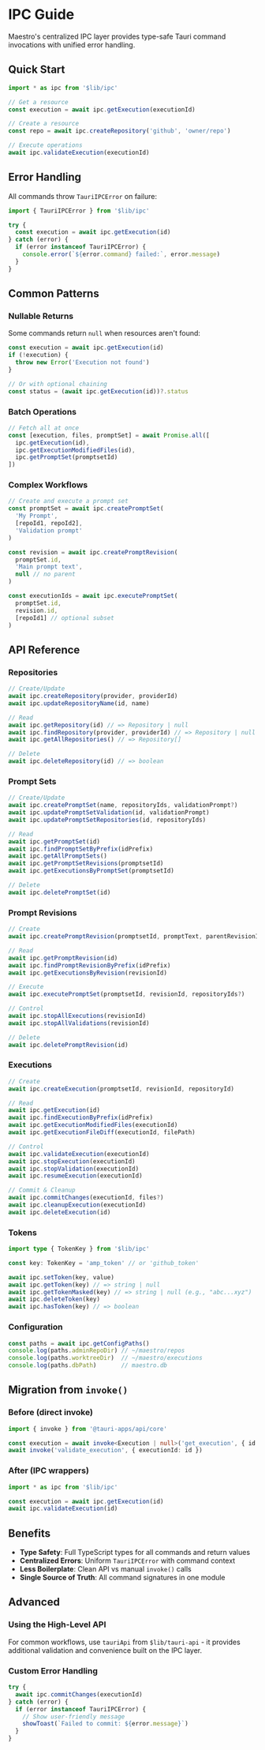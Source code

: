# IPC Guide

Maestro's centralized IPC layer provides type-safe Tauri command invocations with unified error handling.

## Quick Start

```typescript
import * as ipc from '$lib/ipc'

// Get a resource
const execution = await ipc.getExecution(executionId)

// Create a resource
const repo = await ipc.createRepository('github', 'owner/repo')

// Execute operations
await ipc.validateExecution(executionId)
```

## Error Handling

All commands throw `TauriIPCError` on failure:

```typescript
import { TauriIPCError } from '$lib/ipc'

try {
  const execution = await ipc.getExecution(id)
} catch (error) {
  if (error instanceof TauriIPCError) {
    console.error(`${error.command} failed:`, error.message)
  }
}
```

## Common Patterns

### Nullable Returns

Some commands return `null` when resources aren't found:

```typescript
const execution = await ipc.getExecution(id)
if (!execution) {
  throw new Error('Execution not found')
}

// Or with optional chaining
const status = (await ipc.getExecution(id))?.status
```

### Batch Operations

```typescript
// Fetch all at once
const [execution, files, promptSet] = await Promise.all([
  ipc.getExecution(id),
  ipc.getExecutionModifiedFiles(id),
  ipc.getPromptSet(promptsetId)
])
```

### Complex Workflows

```typescript
// Create and execute a prompt set
const promptSet = await ipc.createPromptSet(
  'My Prompt',
  [repoId1, repoId2],
  'Validation prompt'
)

const revision = await ipc.createPromptRevision(
  promptSet.id,
  'Main prompt text',
  null // no parent
)

const executionIds = await ipc.executePromptSet(
  promptSet.id,
  revision.id,
  [repoId1] // optional subset
)
```

## API Reference

### Repositories

```typescript
// Create/Update
await ipc.createRepository(provider, providerId)
await ipc.updateRepositoryName(id, name)

// Read
await ipc.getRepository(id) // => Repository | null
await ipc.findRepository(provider, providerId) // => Repository | null
await ipc.getAllRepositories() // => Repository[]

// Delete
await ipc.deleteRepository(id) // => boolean
```

### Prompt Sets

```typescript
// Create/Update
await ipc.createPromptSet(name, repositoryIds, validationPrompt?)
await ipc.updatePromptSetValidation(id, validationPrompt)
await ipc.updatePromptSetRepositories(id, repositoryIds)

// Read
await ipc.getPromptSet(id)
await ipc.findPromptSetByPrefix(idPrefix)
await ipc.getAllPromptSets()
await ipc.getPromptSetRevisions(promptsetId)
await ipc.getExecutionsByPromptSet(promptsetId)

// Delete
await ipc.deletePromptSet(id)
```

### Prompt Revisions

```typescript
// Create
await ipc.createPromptRevision(promptsetId, promptText, parentRevisionId?)

// Read
await ipc.getPromptRevision(id)
await ipc.findPromptRevisionByPrefix(idPrefix)
await ipc.getExecutionsByRevision(revisionId)

// Execute
await ipc.executePromptSet(promptsetId, revisionId, repositoryIds?)

// Control
await ipc.stopAllExecutions(revisionId)
await ipc.stopAllValidations(revisionId)

// Delete
await ipc.deletePromptRevision(id)
```

### Executions

```typescript
// Create
await ipc.createExecution(promptsetId, revisionId, repositoryId)

// Read
await ipc.getExecution(id)
await ipc.findExecutionByPrefix(idPrefix)
await ipc.getExecutionModifiedFiles(executionId)
await ipc.getExecutionFileDiff(executionId, filePath)

// Control
await ipc.validateExecution(executionId)
await ipc.stopExecution(executionId)
await ipc.stopValidation(executionId)
await ipc.resumeExecution(executionId)

// Commit & Cleanup
await ipc.commitChanges(executionId, files?)
await ipc.cleanupExecution(executionId)
await ipc.deleteExecution(id)
```

### Tokens

```typescript
import type { TokenKey } from '$lib/ipc'

const key: TokenKey = 'amp_token' // or 'github_token'

await ipc.setToken(key, value)
await ipc.getToken(key) // => string | null
await ipc.getTokenMasked(key) // => string | null (e.g., "abc...xyz")
await ipc.deleteToken(key)
await ipc.hasToken(key) // => boolean
```

### Configuration

```typescript
const paths = await ipc.getConfigPaths()
console.log(paths.adminRepoDir) // ~/maestro/repos
console.log(paths.worktreeDir)  // ~/maestro/executions
console.log(paths.dbPath)       // maestro.db
```

## Migration from `invoke()`

### Before (direct invoke)

```typescript
import { invoke } from '@tauri-apps/api/core'

const execution = await invoke<Execution | null>('get_execution', { id })
await invoke('validate_execution', { executionId: id })
```

### After (IPC wrappers)

```typescript
import * as ipc from '$lib/ipc'

const execution = await ipc.getExecution(id)
await ipc.validateExecution(id)
```

## Benefits

- **Type Safety**: Full TypeScript types for all commands and return values
- **Centralized Errors**: Uniform `TauriIPCError` with command context
- **Less Boilerplate**: Clean API vs manual `invoke()` calls
- **Single Source of Truth**: All command signatures in one module

## Advanced

### Using the High-Level API

For common workflows, use `tauriApi` from `$lib/tauri-api` - it provides additional validation and convenience built on the IPC layer.

### Custom Error Handling

```typescript
try {
  await ipc.commitChanges(executionId)
} catch (error) {
  if (error instanceof TauriIPCError) {
    // Show user-friendly message
    showToast(`Failed to commit: ${error.message}`)
  }
}
```

